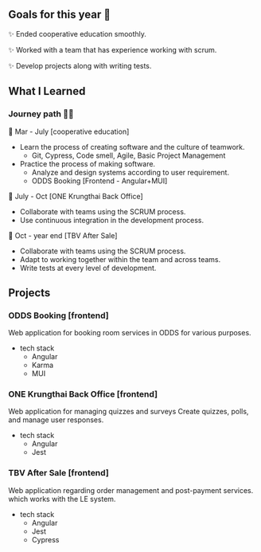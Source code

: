 ## Goals for this year 🏅
✨ Ended cooperative education smoothly.
  
✨ Worked with a team that has experience working with scrum.
  
✨ Develop projects along with writing tests.

## What I Learned

### Journey path 💪🏽
🔷 Mar - July [cooperative education]
  - Learn the process of creating software and the culture of teamwork.
    - Git, Cypress, Code smell, Agile, Basic Project Management
  - Practice the process of making software.
    - Analyze and design systems according to user requirement.
    - ODDS Booking [Frontend - Angular+MUI]
   
🔷 July - Oct [ONE Krungthai Back Office]
  - Collaborate with teams using the SCRUM process.
  - Use continuous integration in the development process.
  
🔷 Oct - year end [TBV After Sale]
  - Collaborate with teams using the SCRUM process.
  - Adapt to working together within the team and across teams.
  - Write tests at every level of development.

## Projects
### ODDS Booking [frontend]
Web application for booking room services in ODDS for various purposes.
- tech stack
  - Angular
  - Karma
  - MUI
    
### ONE Krungthai Back Office [frontend]
Web application for managing quizzes and surveys Create quizzes, polls, and manage user responses.
- tech stack
  - Angular
  - Jest

### TBV After Sale [frontend]
Web application regarding order management and post-payment services. which works with the LE system.
- tech stack
  - Angular
  - Jest
  - Cypress
